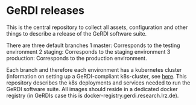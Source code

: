 # GeRDI releases

This is the central repository to collect all assets, configuration and other things to describe a release of the GeRDI software suite.

There are three default branches
1 master: Corresponds to the testing environment
2 staging: Corresponds to the staging environment
3 production: Corresponds to the production environment.

Each branch and therefore each environment has a kubernetes cluster (information on setting up a GeRDI-compliant k8s-cluster, see [here](https://code.gerdi-project.de/projects/SYS/repos/gerdikubed/browse).
This repository describes the k8s deployments and services needed to run the GeRDI software suite.
All images should reside in a dedicated docker registry (in GeRDIs case this is docker-registry.gerdi.research.lrz.de).
